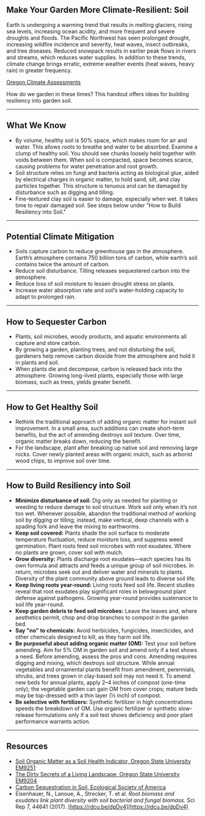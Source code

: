 ## Make Your Garden More Climate-Resilient: Soil

Earth is undergoing a warming trend that results in melting glaciers, rising sea levels, increasing ocean acidity, and more frequent and severe droughts and floods. The Pacific Northwest has seen prolonged drought, increasing wildfire incidence and severity, heat waves, insect outbreaks, and tree diseases. Reduced snowpack results in earlier peak flows in rivers and streams, which reduces water supplies. In addition to these trends, climate change brings erratic, extreme weather events (heat waves, heavy rain) in greater frequency.

[Oregon Climate Assessments](https://blogs.oregonstate.edu/occri/oregon-climate-assessments/)

How do we garden in these times? This handout offers ideas for building resiliency into garden soil.

---

## What We Know

- By volume, healthy soil is 50% space, which makes room for air and water. This allows roots to breathe and water to be absorbed. Examine a clump of healthy soil. You should see chunks loosely held together with voids between them. When soil is compacted, space becomes scarce, causing problems for water penetration and root growth.
- Soil structure relies on fungi and bacteria acting as biological glue, aided by electrical charges in organic matter, to hold sand, silt, and clay particles together. This structure is tenuous and can be damaged by disturbance such as digging and tilling.
- Fine-textured clay soil is easier to damage, especially when wet. It takes time to repair damaged soil. See steps below under "How to Build Resiliency into Soil."

---

## Potential Climate Mitigation

- Soils capture carbon to reduce greenhouse gas in the atmosphere. Earth’s atmosphere contains 750 billion tons of carbon, while earth’s soil contains twice the amount of carbon.
- Reduce soil disturbance. Tilling releases sequestered carbon into the atmosphere.
- Reduce loss of soil moisture to lessen drought stress on plants.
- Increase water absorption rate and soil’s water-holding capacity to adapt to prolonged rain.

---

## How to Sequester Carbon

- Plants, soil microbes, woody products, and aquatic environments all capture and store carbon.
- By growing a garden, planting trees, and not disturbing the soil, gardeners help remove carbon dioxide from the atmosphere and hold it in plants and soil.
- When plants die and decompose, carbon is released back into the atmosphere. Growing long-lived plants, especially those with large biomass, such as trees, yields greater benefit.

---

## How to Get Healthy Soil

- Rethink the traditional approach of adding organic matter for instant soil improvement. In a small area, such additions can create short-term benefits, but the act of amending destroys soil texture. Over time, organic matter breaks down, reducing the benefit.
- For the landscape, plant after breaking up native soil and removing large rocks. Cover newly planted areas with organic mulch, such as arborist wood chips, to improve soil over time.

---

## How to Build Resiliency into Soil

- **Minimize disturbance of soil:** Dig only as needed for planting or weeding to reduce damage to soil structure. Work soil only when it’s not too wet. Whenever possible, abandon the traditional method of working soil by digging or tilling; instead, make vertical, deep channels with a spading fork and leave the mixing to earthworms.
- **Keep soil covered:** Plants shade the soil surface to moderate temperature fluctuation, reduce moisture loss, and suppress weed germination. Plant roots feed soil microbes with root exudates. Where no plants are grown, cover soil with mulch.
- **Grow diversity:** Plants discharge root exudates—each species has its own formula and attracts and feeds a unique group of soil microbes. In return, microbes seek out and deliver water and minerals to plants. Diversity of the plant community above ground leads to diverse soil life.
- **Keep living roots year-round:** Living roots feed soil life. Recent studies reveal that root exudates play significant roles in belowground plant defense against pathogens. Growing year-round provides sustenance to soil life year-round.
- **Keep garden debris to feed soil microbes:** Leave the leaves and, where aesthetics permit, chop and drop branches to compost in the garden bed.
- **Say "no" to chemicals:** Avoid herbicides, fungicides, insecticides, and other chemicals designed to kill, as they harm soil life.
- **Be purposeful about adding organic matter (OM):** Test your soil before amending. Aim for 5% OM in garden soil and amend only if a test shows a need. Before amending, assess the pros and cons. Amending requires digging and mixing, which destroys soil structure. While annual vegetables and ornamental plants benefit from amendment, perennials, shrubs, and trees grown in clay-based soil may not need it. To amend new beds for annual plants, apply 2–4 inches of compost (one-time only); the vegetable garden can gain OM from cover crops; mature beds may be top-dressed with a thin layer (½ inch) of compost.
- **Be selective with fertilizers:** Synthetic fertilizer in high concentrations speeds the breakdown of OM. Use organic fertilizer or synthetic slow-release formulations only if a soil test shows deficiency and poor plant performance warrants action.

---

## Resources

- [Soil Organic Matter as a Soil Health Indicator, Oregon State University EM9251](https://extension.oregonstate.edu/sites/default/files/documents/em9251.pdf)
- [The Dirty Secrets of a Living Landscape, Oregon State University EM9204](https://extension.oregonstate.edu/sites/default/files/2023-10/em9304-update-100223.pdf)
- [Carbon Sequestration in Soil, Ecological Society of America](https://www.esa.org/esa/wp-content/uploads/2012/12/carbonsequestrationinsoils.pdf)
- Eisenhauer, N., Lanoue, A., Strecker, T. et al. *Root biomass and exudates link plant diversity with soil bacterial and fungal biomass.* Sci Rep 7, 44641 (2017). [https://rdcu.be/dpDv4](https://rdcu.be/dpDv4)
